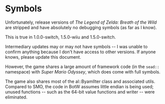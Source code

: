 # Symbols

Unfortunately, release versions of *The Legend of Zelda: Breath of the Wild* are stripped and
have absolutely no debugging symbols (as far as I know).

This is true in 1.0.0-switch, 1.5.0-wiiu and 1.5.0-switch.

Intermediary updates may or may not have symbols -- I was unable to confirm anything because
I don't have access to other versions. If anyone knows, please update this document.

However, the game shares a large amount of framework code (in the `sead::` namespace)
with *Super Mario Odyssey*, which does come with full symbols.

The game also shares most of the al::ByamlIter class and associated utils. Compared to SMO,
the code in BotW assumes little endian is being used; unused functions -- such as the 64-bit
value functions and writer -- were eliminated.
